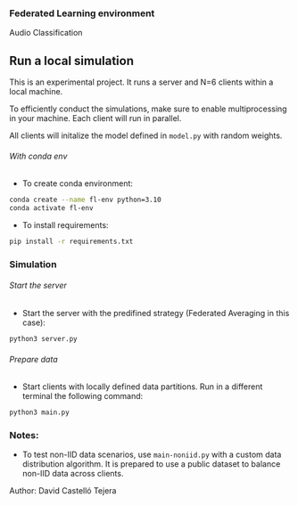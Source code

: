 ### Federated Learning environment 
Audio Classification

## Run a local simulation
This is an experimental project. It runs a server and N=6 clients within a local machine.

To efficiently conduct the simulations, make sure to enable multiprocessing in your machine. Each client will run in parallel.

All clients will initalize the model defined in `model.py` with random weights.

###### With conda env
- To create conda environment: 
```bash
conda create --name fl-env python=3.10
conda activate fl-env 
```

- To install requirements:
```bash
pip install -r requirements.txt
```

### Simulation

###### Start the server
- Start the server with the predifined strategy (Federated Averaging in this case):
```bash
python3 server.py
```


###### Prepare data

- Start clients with locally defined data partitions. Run in a different terminal the following command: 
```bash
python3 main.py
```


### Notes: 
- To test non-IID data scenarios, use `main-noniid.py` with a custom data distribution algorithm. It is prepared to use a public dataset to balance non-IID data across clients.
 

Author: David Castelló Tejera



